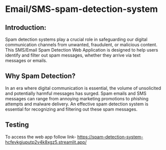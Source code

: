 # Email/SMS-spam-detection-system

## Introduction:

Spam detection systems play a crucial role in safeguarding our digital communication channels from unwanted, fraudulent, or malicious content. This SMS/Email Spam Detection Web Application is designed to help users identify and filter out spam messages, whether they arrive via text messages or emails.

## Why Spam Detection?

In an era where digital communication is essential, the volume of unsolicited and potentially harmful messages has surged. Spam emails and SMS messages can range from annoying marketing promotions to phishing attempts and malware delivery. An effective spam detection system is essential for recognizing and filtering out these spam messages.

<!-- ## Technologies uses:
- Python, pandas and numpy
- Streamlit
- Google Generativeai
- MultiNominal Naive bayes machine learning algorithm
- nltk library
- sci-kit learn, ect -->

## Testing 
To access the web app follow link- https://spam-detection-system-hcfevkgjuputp2v4k8xgz5.streamlit.app/

